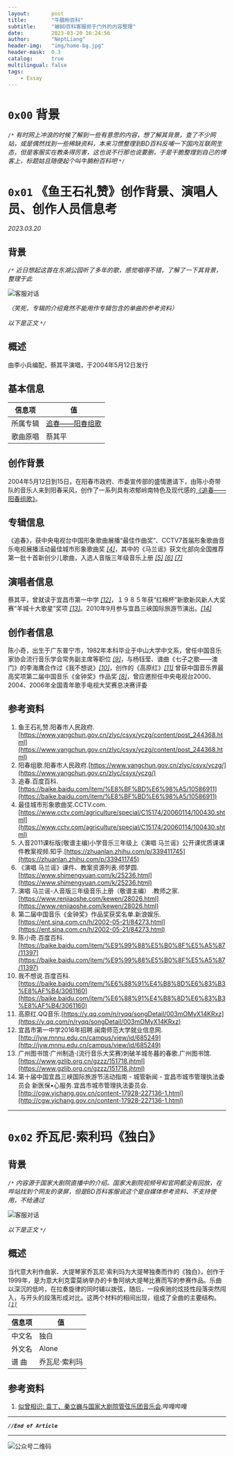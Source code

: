 ```yaml
---
layout:       post
title:        "牛腩粉百科"
subtitle:     "被BD百科客服拒于门外的内容整理"
date:         2023-03-20 16:24:56
author:       "NeptLiang"
header-img:   "img/home-bg.jpg"
header-mask:  0.3
catalog:      true
multilingual: false
tags:
    - Essay
---
```



# `0x00` 背景

*`/*` 有时网上冲浪的时候了解到一些有意思的内容，想了解其背景，查了不少网站，或是偶然找到一些稀缺资料，本来习惯整理到BD百科反哺一下国内互联网生态，但是客服实在教条得厉害，这也说不行那也说要删，于是干脆整理到自己的博客上，标题姑且随便起个叫牛腩粉百科吧 `*/`*

# `0x01` 《鱼王石礼赞》创作背景、演唱人员、创作人员信息考

*2023.03.20*

## 背景

*`/*` 近日想起这首在东湖公园听了多年的歌，感觉唱得不错，了解了一下其背景，整理于此*

![客服对话](https://neptliang.github.io/img/Article/baike/FishKingStone.png)

*（笑死，专辑的介绍竟然不能用作专辑包含的单曲的参考资料）*

*以下是正文 `*/`*


## 概述

由李小兵编配，蔡其平演唱，于2004年5月12日发行


## 基本信息

信息项 | 值
------|------
所属专辑 | [追春——阳春组歌](https://baike.baidu.com/item/%E8%BF%BD%E6%98%A5/10586911)
歌曲原唱 | 蔡其平


## 创作背景

2004年5月12日到15日，在阳春市政府、市委宣传部的盛情邀请下，由陈小奇带队的音乐人来到阳春采风，创作了一系列具有浓郁岭南特色及现代感的[《追春——阳春组歌》](https://baike.baidu.com/item/%E8%BF%BD%E6%98%A5/10586911)。


## 专辑信息

《追春》，获中央电视台中国形象歌曲展播“最佳作曲奖”、CCTV7首届形象歌曲音乐电视展播活动最佳城市形象歌曲奖 [*[4]*](#参考资料)，其中的《马兰谣》获文化部向全国推荐第一批十首新创少儿歌曲，入选人音版三年级音乐上册 [*[5]*](#参考资料) [*[6]*](#参考资料) [*[7]*](#参考资料)


## 演唱者信息

蔡其平，曾就读于宜昌市第一中学 [*[12]*](#参考资料)，１９８５年获“红棉杯”新歌新风新人大奖赛“羊城十大歌星”奖项 [*[13]*](#参考资料)。2010年9月参与宜昌三峡国际旅游节演出。[*[14]*](#参考资料)


## 创作者信息

陈小奇，出生于广东普宁市，1982年本科毕业于中山大学中文系，曾任中国音乐家协会流行音乐学会常务副主席等职位 [*[9]*](#参考资料)，与杨钰莹、谱曲《七子之歌——澳门》的李海鹰合作过《我不想说》[*[10]*](#参考资料)，创作的《高原红》[*[11]*](#参考资料) 曾获中国音乐界最高奖项第二届中国音乐《金钟奖》作品奖 [*[8]*](#参考资料)，曾应邀担任中央电视台2000、2004、2006年全国青年歌手电视大奖赛总决赛评委 


## 参考资料

1. 鱼王石礼赞.阳春市人民政府.[https://www.yangchun.gov.cn/zlyc/csyx/yczg/content/post_244368.html](https://www.yangchun.gov.cn/zlyc/csyx/yczg/content/post_244368.html)
2. 阳春组歌.阳春市人民政府.[https://www.yangchun.gov.cn/zlyc/csyx/yczg/](https://www.yangchun.gov.cn/zlyc/csyx/yczg/)
3. 追春.百度百科.[https://baike.baidu.com/item/%E8%BF%BD%E6%98%A5/10586911](https://baike.baidu.com/item/%E8%BF%BD%E6%98%A5/10586911)
4. 最佳城市形象歌曲奖.CCTV.com.[https://www.cctv.com/agriculture/special/C15174/20060114/100430.shtml](https://www.cctv.com/agriculture/special/C15174/20060114/100430.shtml)
5. 人音2011课标版(敬谱主编)小学音乐三年级上《演唱 马兰谣》公开课优质课课件教案视频.知乎.[https://zhuanlan.zhihu.com/p/339411745](https://zhuanlan.zhihu.com/p/339411745)
6. 《演唱 马兰谣》课件、教案资源列表.师梦圆.[https://www.shimengyuan.com/k/25236.html](https://www.shimengyuan.com/k/25236.html)
7. 演唱 马兰谣-人音版三年级音乐上册（敬谱主编）
.教师之家.[https://www.renjiaoshe.com/kewen/28026.html](https://www.renjiaoshe.com/kewen/28026.html)
8. 第二届中国音乐《金钟奖》作品奖获奖名单.新浪娱乐.[https://ent.sina.com.cn/h/2002-05-21/84273.html](https://ent.sina.com.cn/h/2002-05-21/84273.html)
9. 陈小奇.百度百科.[https://baike.baidu.com/item/%E9%99%88%E5%B0%8F%E5%A5%87/11397](https://baike.baidu.com/item/%E9%99%88%E5%B0%8F%E5%A5%87/11397)
10. 我不想说.百度百科.[https://baike.baidu.com/item/%E6%88%91%E4%B8%8D%E6%83%B3%E8%AF%B4/3061160](https://baike.baidu.com/item/%E6%88%91%E4%B8%8D%E6%83%B3%E8%AF%B4/3061160)
11. 高原红.QQ音乐.[https://y.qq.com/n/ryqq/songDetail/003mOMyX14KRxz](https://y.qq.com/n/ryqq/songDetail/003mOMyX14KRxz)
12. 宜昌市第一中学2016年招聘.闽南师范大学就业信息网.
[http://jyw.mnnu.edu.cn/campus/view/id/685249](http://jyw.mnnu.edu.cn/campus/view/id/685249)
13. 广州图书馆·广州制造·(流行音乐大奖赛)刺破羊城冬暮的春歌.广州图书馆.
[https://www.gzlib.org.cn/gzzz/151718.jhtml](https://www.gzlib.org.cn/gzzz/151718.jhtml)
14. 第十届中国宜昌三峡国际旅游节活动指南 - 城管新闻 - 宜昌市城市管理执法委员会    新医保•心服务.宜昌市城市管理执法委员会.
[http://cgw.yichang.gov.cn/content-17928-227136-1.html](http://cgw.yichang.gov.cn/content-17928-227136-1.html)

---


# `0x02` 乔瓦尼·索利玛《独白》

## 背景

*`/*` 内容源于国家大剧院直播中的介绍。国家大剧院视频号和官网都没有回放，在哔站找到个网友的录屏，但是BD百科客服说这个是自媒体参考资料、不支持使用，不给通过*

![客服对话](https://neptliang.github.io/img/Article/baike/alone.png)

*以下是正文 `*/`*

## 概述

当代意大利作曲家、大提琴家乔瓦尼·索利玛为大提琴独奏而作的《独白》，创作于1999年，是为意大利克雷莫纳举办的卡鲁阿纳大提琴比赛而写的参赛作品。乐曲以深沉的低吟，在拉奏旋律的同时辅以拨弦，随后，一段疾驰的炫技性段落突然闯入，与开头的段落形成对比。这两个材料的相间出现，组成了全曲的主要结构。 [*`[1]`*](#参考资料)

信息项 | 值
------|-----
中文名 | 独白
外文名 | Alone
谱    曲 | 乔瓦尼·索利玛

## 参考资料

1. [似曾相识: 袁丁、秦立巍与国家大剧院管弦乐团音乐会](https://www.bilibili.com/video/BV1Fu411A7Ad/?share_source=copy_web&vd_source=e91ae52ce505deaacb36ff4cbf9cfa90&t=3108).哔哩哔哩


---

***`//End of Article`***

---


![公众号二维码](https://neptliang.github.io/img/Article/WeChatBlog.png)